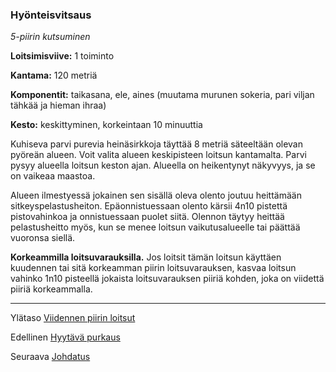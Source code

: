 ### Hyönteisvitsaus

*5-piirin kutsuminen*

**Loitsimisviive:** 1 toiminto

**Kantama:** 120 metriä

**Komponentit:** taikasana, ele, aines (muutama murunen sokeria, pari viljan tähkää ja hieman ihraa)

**Kesto:** keskittyminen, korkeintaan 10 minuuttia

Kuhiseva parvi purevia heinäsirkkoja täyttää 8 metriä säteeltään olevan pyöreän alueen. Voit valita alueen keskipisteen loitsun kantamalta. Parvi pysyy alueella loitsun keston ajan. Alueella on heikentynyt näkyvyys, ja se on vaikeaa maastoa.

Alueen ilmestyessä jokainen sen sisällä oleva olento joutuu heittämään sitkeyspelastusheiton. Epäonnistuessaan olento kärsii 4n10 pistettä pistovahinkoa ja onnistuessaan puolet siitä. Olennon täytyy heittää pelastusheitto myös, kun se menee loitsun vaikutusalueelle tai päättää vuoronsa siellä.

**Korkeammilla loitsuvarauksilla.** Jos loitsit tämän loitsun käyttäen kuudennen tai sitä korkeamman piirin loitsuvarauksen, kasvaa loitsun vahinko 1n10 pisteellä jokaista loitsuvarauksen piiriä kohden, joka on viidettä piiriä korkeammalla.

---

Ylätaso [Viidennen piirin loitsut](5_piirin_loitsut.md)

Edellinen [Hyytävä purkaus](Hyytävä_purkaus.md)

Seuraava [Johdatus](Johdatus.md)
